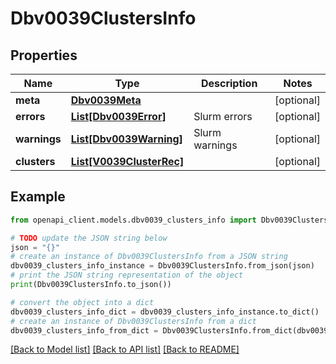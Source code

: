 # Dbv0039ClustersInfo


## Properties

Name | Type | Description | Notes
------------ | ------------- | ------------- | -------------
**meta** | [**Dbv0039Meta**](Dbv0039Meta.md) |  | [optional] 
**errors** | [**List[Dbv0039Error]**](Dbv0039Error.md) | Slurm errors | [optional] 
**warnings** | [**List[Dbv0039Warning]**](Dbv0039Warning.md) | Slurm warnings | [optional] 
**clusters** | [**List[V0039ClusterRec]**](V0039ClusterRec.md) |  | [optional] 

## Example

```python
from openapi_client.models.dbv0039_clusters_info import Dbv0039ClustersInfo

# TODO update the JSON string below
json = "{}"
# create an instance of Dbv0039ClustersInfo from a JSON string
dbv0039_clusters_info_instance = Dbv0039ClustersInfo.from_json(json)
# print the JSON string representation of the object
print(Dbv0039ClustersInfo.to_json())

# convert the object into a dict
dbv0039_clusters_info_dict = dbv0039_clusters_info_instance.to_dict()
# create an instance of Dbv0039ClustersInfo from a dict
dbv0039_clusters_info_from_dict = Dbv0039ClustersInfo.from_dict(dbv0039_clusters_info_dict)
```
[[Back to Model list]](../README.md#documentation-for-models) [[Back to API list]](../README.md#documentation-for-api-endpoints) [[Back to README]](../README.md)


